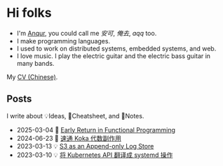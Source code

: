 # Hi folks

* I'm [Anqur], you could call me *安可*, *俺去*, *aqq* too.
* I make programming languages.
* I used to work on distributed systems, embedded systems, and web.
* I love music. I play the electric guitar and the electric bass guitar in many bands.

My [CV (Chinese)].

[Anqur]: https://github.com/anqurvanillapy

[CV (Chinese)]: post/cv

## Posts

I write about 💡Ideas, 🏃Cheatsheet, and 🚮Notes.

* 2025-03-04 🚮 [Early Return in Functional Programming](/post/20250304-fp-early-return)
* 2024-06-23 🏃 [速通 Koka 代数副作用](/post/20240623-koka-algeff)
* 2023-03-13 💡 [S3 as an Append-only Log Store](/post/20230313-log4s3)
* 2023-03-10 💡 [将 Kubernetes API 翻译成 systemd 操作](/post/20230310-unitlet)
